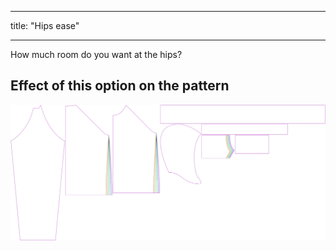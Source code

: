 ***

title: "Hips ease"

***

How much room do you want at the hips?

## Effect of this option on the pattern

![This image shows the effect of this option by superimposing several variants that have a different value for this option](hugo_hipsease_sample.svg "Effect of this option on the pattern")
